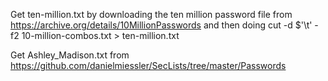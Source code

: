 Get ten-million.txt by downloading the ten million password file from
https://archive.org/details/10MillionPasswords
and then doing cut -d $'\t' -f2 10-million-combos.txt > ten-million.txt

Get Ashley_Madison.txt from
https://github.com/danielmiessler/SecLists/tree/master/Passwords
